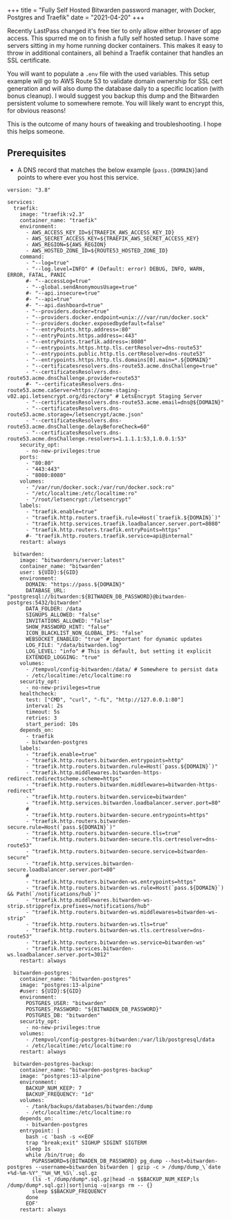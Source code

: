 +++
title = "Fully Self Hosted Bitwarden password manager, with Docker, Postgres and Traefik"
date = "2021-04-20"
+++

Recently LastPass changed it's free tier to only allow either browser of app access. This spurred me on to finish a fully self hosted setup. I have some servers sitting in my home running docker containers. This makes it easy to throw in additional containers, all behind a Traefik container that handles an SSL certificate.

You will want to populate a `.env` file with the used variables. This setup example will go to AWS Route 53 to validate domain ownership for SSL cert generation and will also dump the database daily to a specific location (with bonus cleanup). I would suggest you backup this dump and the Bitwarden persistent volume to somewhere remote. You will likely want to encrypt this, for obvious reasons!

This is the outcome of many hours of tweaking and troubleshooting. I hope this helps someone.

## Prerequisites

* A DNS record that matches the below example (`pass.{DOMAIN}`)and points to where ever you host this service.

```
version: "3.8"

services:
  traefik:
    image: "traefik:v2.3"
    container_name: "traefik"
    environment:
      - AWS_ACCESS_KEY_ID=${TRAEFIK_AWS_ACCESS_KEY_ID}
      - AWS_SECRET_ACCESS_KEY=${TRAEFIK_AWS_SECRET_ACCESS_KEY}
      - AWS_REGION=${AWS_REGION}
      - AWS_HOSTED_ZONE_ID=${ROUTE53_HOSTED_ZONE_ID}
    command:
      - "--log=true"
      - "--log.level=INFO" # (Default: error) DEBUG, INFO, WARN, ERROR, FATAL, PANIC
      #- "--accessLog=true"
      - "--global.sendAnonymousUsage=true"
      #- "--api.insecure=true"
      #- "--api=true"
      #- "--api.dashboard=true"
      - "--providers.docker=true"
      - "--providers.docker.endpoint=unix:///var/run/docker.sock"
      - "--providers.docker.exposedbydefault=false"
      - "--entryPoints.http.address=:80"
      - "--entryPoints.https.address=:443"
      - "--entryPoints.traefik.address=:8080"
      - "--entrypoints.https.http.tls.certResolver=dns-route53"
      - "--entrypoints.public.http.tls.certResolver=dns-route53"
      - "--entrypoints.https.http.tls.domains[0].main=*.${DOMAIN}"
      - "--certificatesresolvers.dns-route53.acme.dnsChallenge=true"
      - "--certificatesResolvers.dns-route53.acme.dnsChallenge.provider=route53"
      #- "--certificatesResolvers.dns-route53.acme.caServer=https://acme-staging-v02.api.letsencrypt.org/directory" # LetsEncrypt Staging Server
      - "--certificatesResolvers.dns-route53.acme.email=dns@${DOMAIN}"
      - "--certificatesResolvers.dns-route53.acme.storage=/letsencrypt/acme.json"
      - "--certificatesResolvers.dns-route53.acme.dnsChallenge.delayBeforeCheck=60"
      - "--certificatesResolvers.dns-route53.acme.dnsChallenge.resolvers=1.1.1.1:53,1.0.0.1:53"
    security_opt:
      - no-new-privileges:true
    ports:
      - "80:80"
      - "443:443"
      - "8080:8080"
    volumes:
      - "/var/run/docker.sock:/var/run/docker.sock:ro"
      - "/etc/localtime:/etc/localtime:ro"
      - "/root/letsencrypt:/letsencrypt"
    labels:
      - "traefik.enable=true"
      - "traefik.http.routers.traefik.rule=Host(`traefik.${DOMAIN}`)"
      - "traefik.http.services.traefik.loadbalancer.server.port=8080"
      - "traefik.http.routers.traefik.entryPoints=https"
      #- "traefik.http.routers.traefik.service=api@internal"
    restart: always

  bitwarden:
    image: "bitwardenrs/server:latest"
    container_name: "bitwarden"
    user: ${UID}:${GID}
    environment:
      DOMAIN: "https://pass.${DOMAIN}"
      DATABASE_URL: "postgresql://bitwarden:${BITWADEN_DB_PASSWORD}@bitwarden-postgres:5432/bitwarden"
      DATA_FOLDER: /data
      SIGNUPS_ALLOWED: "false"
      INVITATIONS_ALLOWED: "false"
      SHOW_PASSWORD_HINT: "false"
      ICON_BLACKLIST_NON_GLOBAL_IPS: "false"
      WEBSOCKET_ENABLED: "true" # Important for dynamic updates
      LOG_FILE: "/data/bitwarden.log"
      LOG_LEVEL: "info" # This is default, but setting it explicit
      EXTENDED_LOGGING: "true"
    volumes:
      - /tempvol/config-bitwarden:/data/ # Somewhere to persist data
      - /etc/localtime:/etc/localtime:ro
    security_opt:
      - no-new-privileges=true
    healthcheck:
      test: ["CMD", "curl", "-fL", "http://127.0.0.1:80"]
      interval: 2s
      timeout: 5s
      retries: 3
      start_period: 10s
    depends_on:
      - traefik
      - bitwarden-postgres
    labels:
      - "traefik.enable=true"
      - "traefik.http.routers.bitwarden.entrypoints=http"
      - "traefik.http.routers.bitwarden.rule=Host(`pass.${DOMAIN}`)"
      - "traefik.http.middlewares.bitwarden-https-redirect.redirectscheme.scheme=https"
      - "traefik.http.routers.bitwarden.middlewares=bitwarden-https-redirect"
      - "traefik.http.routers.bitwarden.service=bitwarden"
      - "traefik.http.services.bitwarden.loadbalancer.server.port=80"
      #
      - "traefik.http.routers.bitwarden-secure.entrypoints=https"
      - "traefik.http.routers.bitwarden-secure.rule=Host(`pass.${DOMAIN}`)"
      - "traefik.http.routers.bitwarden-secure.tls=true"
      - "traefik.http.routers.bitwarden-secure.tls.certresolver=dns-route53"
      - "traefik.http.routers.bitwarden-secure.service=bitwarden-secure"
      - "traefik.http.services.bitwarden-secure.loadbalancer.server.port=80"
      #
      - "traefik.http.routers.bitwarden-ws.entrypoints=https"
      - "traefik.http.routers.bitwarden-ws.rule=Host(`pass.${DOMAIN}`) && Path(`/notifications/hub`)"
      - "traefik.http.middlewares.bitwarden-ws-strip.stripprefix.prefixes=/notifications/hub"
      - "traefik.http.routers.bitwarden-ws.middlewares=bitwarden-ws-strip"
      - "traefik.http.routers.bitwarden-ws.tls=true"
      - "traefik.http.routers.bitwarden-ws.tls.certresolver=dns-route53"
      - "traefik.http.routers.bitwarden-ws.service=bitwarden-ws"
      - "traefik.http.services.bitwarden-ws.loadbalancer.server.port=3012"
    restart: always

  bitwarden-postgres:
    container_name: "bitwarden-postgres"
    image: "postgres:13-alpine"
    #user: ${UID}:${GID}
    environment:
      POSTGRES_USER: "bitwarden"
      POSTGRES_PASSWORD: "${BITWADEN_DB_PASSWORD}"
      POSTGRES_DB: "bitwarden"
    security_opt:
      - no-new-privileges:true
    volumes:
      - /tempvol/config-postgres-bitwarden:/var/lib/postgresql/data
      - /etc/localtime:/etc/localtime:ro
    restart: always

  bitwarden-postgres-backup:
    container_name: "bitwarden-postgres-backup"
    image: "postgres:13-alpine"
    environment:
      BACKUP_NUM_KEEP: 7
      BACKUP_FREQUENCY: "1d"
    volumes:
      - /tank/backups/databases/bitwarden:/dump
      - /etc/localtime:/etc/localtime:ro
    depends_on:
      - bitwarden-postgres
    entrypoint: |
      bash -c 'bash -s <<EOF
      trap "break;exit" SIGHUP SIGINT SIGTERM
      sleep 1s
      while /bin/true; do
        PGPASSWORD=${BITWADEN_DB_PASSWORD} pg_dump --host=bitwarden-postgres --username=bitwarden bitwarden | gzip -c > /dump/dump_\`date +%d-%m-%Y"_"%H_%M_%S\`.sql.gz
        (ls -t /dump/dump*.sql.gz|head -n $$BACKUP_NUM_KEEP;ls /dump/dump*.sql.gz)|sort|uniq -u|xargs rm -- {}
        sleep $$BACKUP_FREQUENCY
      done
      EOF'
    restart: always
```

